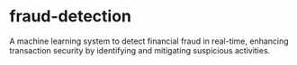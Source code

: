 # fraud-detection
A machine learning system to detect financial fraud in real-time, enhancing transaction security by identifying and mitigating suspicious activities.
